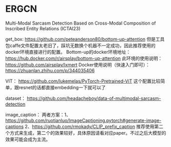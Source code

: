 # ERGCN
Multi-Modal Sarcasm Detection Based on Cross-Modal Composition of Inscribed Entity Relations (ICTAI23)

get_box:
https://github.com/peteanderson80/bottom-up-attention
但是工具包caffe文件配置太老旧了，踩坑无数换个机器不一定成功，因此推荐使用的docker环境直接进行的配置。
Bottom-up的docker环境地址：https://hub.docker.com/r/airsplay/bottom-up-attention
此环境的使用说明：https://github.com/airsplay/lxmert
Docker使用说明（快速入门即可）：
https://zhuanlan.zhihu.com/p/344035406

VIT：
https://github.com/lukemelas/PyTorch-Pretrained-ViT
这个配置比较简单，跟resnet的话都直接embedding一下就可以了

dataset：
https://github.com/headacheboy/data-of-multimodal-sarcasm-detection

image_caption：
两者方案：1、https://github.com/ruotianluo/ImageCaptioning.pytorch#generate-image-captions
2、https://github.com/rmokady/CLIP_prefix_caption
推荐使用第二个方式来生成，第二个的效果较好，具体原因请看对应paper。不过之后大模型的效果可能会成为主流。
